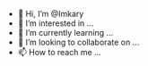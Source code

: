 - 👋 Hi, I’m @Imkary
- 👀 I’m interested in ...
- 🌱 I’m currently learning ...
- 💞️ I’m looking to collaborate on ...
- 📫 How to reach me ...

<!---
Imkary/Imkary is a ✨ special ✨ repository because its `README.md` (this file) appears on your GitHub profile.
You can click the Preview link to take a look at your changes.
--->
